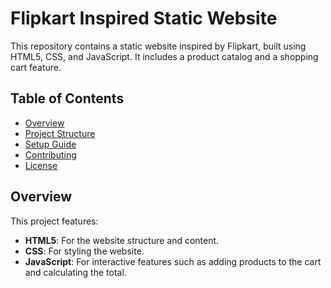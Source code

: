 # Flipkart Inspired Static Website

This repository contains a static website inspired by Flipkart, built using HTML5, CSS, and JavaScript. It includes a product catalog and a shopping cart feature.

## Table of Contents

- [Overview](#overview)
- [Project Structure](#project-structure)
- [Setup Guide](#setup-guide)
- [Contributing](#contributing)
- [License](#license)

## Overview

This project features:
- **HTML5**: For the website structure and content.
- **CSS**: For styling the website.
- **JavaScript**: For interactive features such as adding products to the cart and calculating the total.



